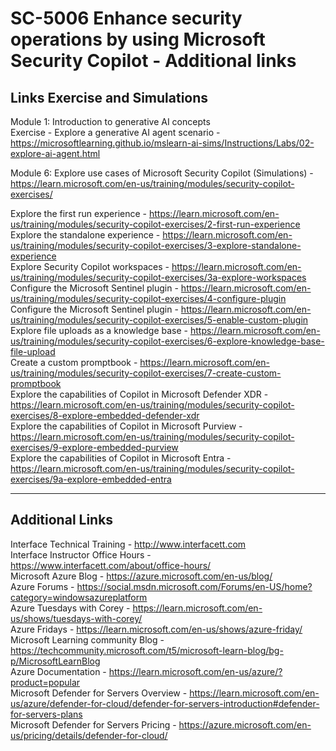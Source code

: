 # SC-5006 Enhance security operations by using Microsoft Security Copilot - Additional links<br>

## Links Exercise and Simulations

Module 1: Introduction to generative AI concepts <br>
Exercise - Explore a generative AI agent scenario - https://microsoftlearning.github.io/mslearn-ai-sims/Instructions/Labs/02-explore-ai-agent.html<br>

Module 6: Explore use cases of Microsoft Security Copilot (Simulations) - https://learn.microsoft.com/en-us/training/modules/security-copilot-exercises/<br>

Explore the first run experience - https://learn.microsoft.com/en-us/training/modules/security-copilot-exercises/2-first-run-experience<br>
Explore the standalone experience - https://learn.microsoft.com/en-us/training/modules/security-copilot-exercises/3-explore-standalone-experience<br>
Explore Security Copilot workspaces - https://learn.microsoft.com/en-us/training/modules/security-copilot-exercises/3a-explore-workspaces<br>
Configure the Microsoft Sentinel plugin - https://learn.microsoft.com/en-us/training/modules/security-copilot-exercises/4-configure-plugin<br>
Configure the Microsoft Sentinel plugin - https://learn.microsoft.com/en-us/training/modules/security-copilot-exercises/5-enable-custom-plugin<br>
Explore file uploads as a knowledge base - https://learn.microsoft.com/en-us/training/modules/security-copilot-exercises/6-explore-knowledge-base-file-upload<br>
Create a custom promptbook - https://learn.microsoft.com/en-us/training/modules/security-copilot-exercises/7-create-custom-promptbook<br>
Explore the capabilities of Copilot in Microsoft Defender XDR - https://learn.microsoft.com/en-us/training/modules/security-copilot-exercises/8-explore-embedded-defender-xdr<br>
Explore the capabilities of Copilot in Microsoft Purview - https://learn.microsoft.com/en-us/training/modules/security-copilot-exercises/9-explore-embedded-purview<br>
Explore the capabilities of Copilot in Microsoft Entra - https://learn.microsoft.com/en-us/training/modules/security-copilot-exercises/9a-explore-embedded-entra<br>

------------------------------------------------------------------------------------------------------------

## Additional Links

Interface Technical Training - http://www.interfacett.com<br>
Interface Instructor Office Hours - https://www.interfacett.com/about/office-hours/<br>
Microsoft Azure Blog - https://azure.microsoft.com/en-us/blog/<br>
Azure Forums - https://social.msdn.microsoft.com/Forums/en-US/home?category=windowsazureplatform<br>
Azure Tuesdays with Corey - https://learn.microsoft.com/en-us/shows/tuesdays-with-corey/<br>
Azure Fridays - https://learn.microsoft.com/en-us/shows/azure-friday/<br>
Microsoft Learning community Blog - https://techcommunity.microsoft.com/t5/microsoft-learn-blog/bg-p/MicrosoftLearnBlog<br>
Azure Documentation - https://learn.microsoft.com/en-us/azure/?product=popular<br>
Microsoft Defender for Servers Overview - https://learn.microsoft.com/en-us/azure/defender-for-cloud/defender-for-servers-introduction#defender-for-servers-plans<br>
Microsoft Defender for Servers Pricing - https://azure.microsoft.com/en-us/pricing/details/defender-for-cloud/<br>


